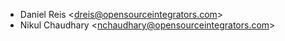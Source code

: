 - Daniel Reis \<<dreis@opensourceintegrators.com>\>
- Nikul Chaudhary \<<nchaudhary@opensourceintegrators.com>\>
